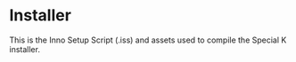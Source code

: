# Installer

This is the Inno Setup Script (.iss) and assets used to compile the Special K installer.